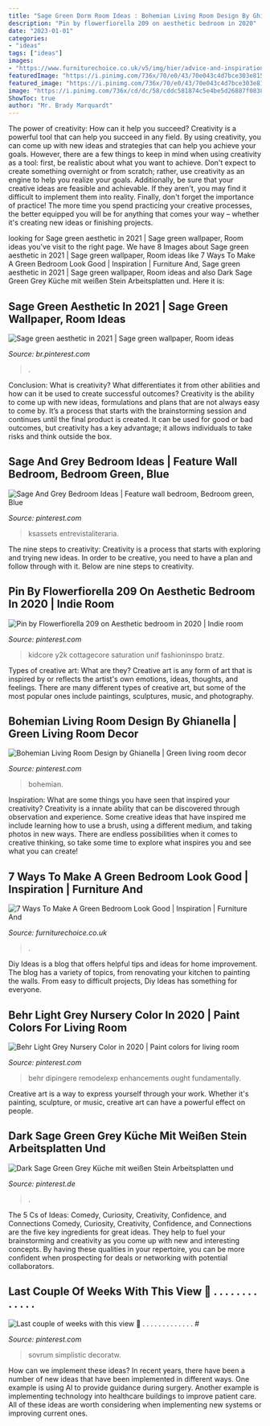 ```yaml
---
title: "Sage Green Dorm Room Ideas : Bohemian Living Room Design By Ghianella"
description: "Pin by flowerfiorella 209 on aesthetic bedroom in 2020"
date: "2023-01-01"
categories:
- "ideas"
tags: ["ideas"]
images:
- "https://www.furniturechoice.co.uk/v5/img/hier/advice-and-inspiration/7-ways-to-make-a-green-bedroom-look-good/01-cosy-green-bedroom-in-sage.jpg"
featuredImage: "https://i.pinimg.com/736x/70/e0/43/70e043c4d7bce303e8153ae303f8777b.jpg"
featured_image: "https://i.pinimg.com/736x/70/e0/43/70e043c4d7bce303e8153ae303f8777b.jpg"
image: "https://i.pinimg.com/736x/cd/dc/58/cddc581874c5e4be5d26887f08382e12.jpg"
ShowToc: true
author: "Mr. Brady Marquardt"
---
```



The power of creativity: How can it help you succeed?
Creativity is a powerful tool that can help you succeed in any field. By using creativity, you can come up with new ideas and strategies that can help you achieve your goals. However, there are a few things to keep in mind when using creativity as a tool: first, be realistic about what you want to achieve. Don't expect to create something overnight or from scratch; rather, use creativity as an engine to help you realize your goals. Additionally, be sure that your creative ideas are feasible and achievable. If they aren't, you may find it difficult to implement them into reality. Finally, don't forget the importance of practice! The more time you spend practicing your creative processes, the better equipped you will be for anything that comes your way – whether it's creating new ideas or finishing projects.

	

		
looking for Sage green aesthetic in 2021 | Sage green wallpaper, Room ideas you've visit to the right page. We have 8 Images about Sage green aesthetic in 2021 | Sage green wallpaper, Room ideas like 7 Ways To Make A Green Bedroom Look Good | Inspiration | Furniture And, Sage green aesthetic in 2021 | Sage green wallpaper, Room ideas and also Dark Sage Green Grey Küche mit weißen Stein Arbeitsplatten und. Here it is:
		
    
## Sage Green Aesthetic In 2021 | Sage Green Wallpaper, Room Ideas

<img loading=lazy src="https://i.pinimg.com/736x/8e/01/f7/8e01f779cad1f9454f4e13980703d05c.jpg" onerror="this.onerror=null;this.src='https://tse4.mm.bing.net/th?id=OIP.zVIkhZOlPitiklIny6FHQAHaI8&amp;pid=15.1';" alt="Sage green aesthetic in 2021 | Sage green wallpaper, Room ideas">

_Source: br.pinterest.com_

>. 

	

Conclusion: What is creativity? What differentiates it from other abilities and how can it be used to create successful outcomes?
Creativity is the ability to come up with new ideas, formulations and plans that are not always easy to come by. It’s a process that starts with the brainstorming session and continues until the final product is created. It can be used for good or bad outcomes, but creativity has a key advantage; it allows individuals to take risks and think outside the box.

    
## Sage And Grey Bedroom Ideas | Feature Wall Bedroom, Bedroom Green, Blue

<img loading=lazy src="https://i.pinimg.com/736x/f9/ad/41/f9ad4103d32b9e086a9e8a93dc2d92f2.jpg" onerror="this.onerror=null;this.src='https://tse3.mm.bing.net/th?id=OIP.M8CjYziZBbcvCPB38yznwAHaHa&amp;pid=15.1';" alt="Sage And Grey Bedroom Ideas | Feature wall bedroom, Bedroom green, Blue">

_Source: pinterest.com_

>ksassets entrevistaliteraria. 

	

The nine steps to creativity:
Creativity is a process that starts with exploring and trying new ideas. In order to be creative, you need to have a plan and follow through with it. Below are nine steps to creativity.

    
## Pin By Flowerfiorella 209 On Aesthetic Bedroom In 2020 | Indie Room

<img loading=lazy src="https://i.pinimg.com/736x/41/1d/65/411d65e0ebb419e911128a6b105462b9.jpg" onerror="this.onerror=null;this.src='https://tse4.mm.bing.net/th?id=OIP.mClGC9T7Y9UZ--zrZfgCBwHaJ3&amp;pid=15.1';" alt="Pin by Flowerfiorella 209 on Aesthetic bedroom in 2020 | Indie room">

_Source: pinterest.com_

>kidcore y2k cottagecore saturation unif fashioninspo bratz. 

	

Types of creative art: What are they?
Creative art is any form of art that is inspired by or reflects the artist's own emotions, ideas, thoughts, and feelings. There are many different types of creative art, but some of the most popular ones include paintings, sculptures, music, and photography.

    
## Bohemian Living Room Design By Ghianella | Green Living Room Decor

<img loading=lazy src="https://i.pinimg.com/736x/70/e0/43/70e043c4d7bce303e8153ae303f8777b.jpg" onerror="this.onerror=null;this.src='https://tse1.mm.bing.net/th?id=OIP.6I1DyzSvCcCFdNVvGwtnUwHaHa&amp;pid=15.1';" alt="Bohemian Living Room Design by Ghianella | Green living room decor">

_Source: pinterest.com_

>bohemian. 

	

Inspiration: What are some things you have seen that inspired your creativity?
Creativity is a innate ability that can be discovered through observation and experience. Some creative ideas that have inspired me include learning how to use a brush, using a different medium, and taking photos in new ways. There are endless possibilities when it comes to creative thinking, so take some time to explore what inspires you and see what you can create!

    
## 7 Ways To Make A Green Bedroom Look Good | Inspiration | Furniture And

<img loading=lazy src="https://www.furniturechoice.co.uk/v5/img/hier/advice-and-inspiration/7-ways-to-make-a-green-bedroom-look-good/01-cosy-green-bedroom-in-sage.jpg" onerror="this.onerror=null;this.src='https://tse4.mm.bing.net/th?id=OIP.T5m2r5B_Le0eBzw93YyEXwHaLL&amp;pid=15.1';" alt="7 Ways To Make A Green Bedroom Look Good | Inspiration | Furniture And">

_Source: furniturechoice.co.uk_

>. 

	

Diy Ideas is a blog that offers helpful tips and ideas for home improvement. The blog has a variety of topics, from renovating your kitchen to painting the walls. From easy to difficult projects, Diy Ideas has something for everyone.

    
## Behr Light Grey Nursery Color In 2020 | Paint Colors For Living Room

<img loading=lazy src="https://i.pinimg.com/736x/ad/f3/4b/adf34b8996c85ad115226c537b4377f0.jpg" onerror="this.onerror=null;this.src='https://tse1.mm.bing.net/th?id=OIP.21n_CYAQBI6N-VABWr7IngHaHa&amp;pid=15.1';" alt="Behr Light Grey Nursery Color in 2020 | Paint colors for living room">

_Source: pinterest.com_

>behr dipingere remodelexp enhancements ought fundamentally. 

	

Creative art is a way to express yourself through your work. Whether it's painting, sculpture, or music, creative art can have a powerful effect on people.

    
## Dark Sage Green Grey Küche Mit Weißen Stein Arbeitsplatten Und

<img loading=lazy src="https://i.pinimg.com/736x/cd/dc/58/cddc581874c5e4be5d26887f08382e12.jpg" onerror="this.onerror=null;this.src='https://tse4.mm.bing.net/th?id=OIP.pYICLjKAPtshRaifyWyRrQHaLG&amp;pid=15.1';" alt="Dark Sage Green Grey Küche mit weißen Stein Arbeitsplatten und">

_Source: pinterest.de_

>. 

	

The 5 Cs of Ideas: Comedy, Curiosity, Creativity, Confidence, and Connections
Comedy, Curiosity, Creativity, Confidence, and Connections are the five key ingredients for great ideas. They help to fuel your brainstorming and creativity as you come up with new and interesting concepts. By having these qualities in your repertoire, you can be more confident when prospecting for deals or networking with potential collaborators.

    
## Last Couple Of Weeks With This View 👀 . . . . . . . . . . . . . #

<img loading=lazy src="https://i.pinimg.com/736x/7f/95/f2/7f95f277cadd79b731119592bf937ca7.jpg" onerror="this.onerror=null;this.src='https://tse3.mm.bing.net/th?id=OIP.hoUXFm-9-urOHrfWM2OEdQHaJQ&amp;pid=15.1';" alt="Last couple of weeks with this view 👀 . . . . . . . . . . . . . #">

_Source: pinterest.com_

>sovrum simplistic decoratw. 

	

How can we implement these ideas?
In recent years, there have been a number of new ideas that have been implemented in different ways. One example is using AI to provide guidance during surgery. Another example is implementing technology into healthcare buildings to improve patient care. All of these ideas are worth considering when implementing new systems or improving current ones.

